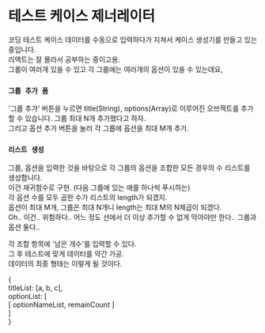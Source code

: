 # 테스트 케이스 제너레이터

코딩 테스트 케이스 데이터를 수동으로 입력하다가 지쳐서 케이스 생성기를 만들고 있는 중입니다.\
리액트는 잘 몰라서 공부하는 중이고용.\
그룹이 여러개 있을 수 있고 각 그룹에는 여러개의 옵션이 있을 수 있는데요, 
### `그룹 추가 폼`
'그룹 추가' 버튼을 누르면 title(String), options(Array)로 이루어진 오브젝트를 추가할 수 있습니다. 그룹 최대 N개 추가했다고 하자.\
그리고 옵션 추가 버튼을 눌러 각 그룹에 옵션을 최대 M개 추가.

### `리스트 생성`
그룹, 옵션을 입력한 것을 바탕으로 각 그룹의 옵션을 조합한 모든 경우의 수 리스트를 생성합니다.\
이건 재귀함수로 구현. (다음 그룹에 있는 애를 하나씩 푸시하는)\
각 옵션 수를 모두 곱한 수가 리스트의 length가 되겠지.\
옵션이 최대 M개, 그룹은 최대 N개니 length는 최대 M의 N제곱이 되겠다.\
Oh.. 이건.. 위험하다.. 어느 정도 선에서 더 이상 추가할 수 없게 막아야만 한다.. 그룹과 옵션 둘다..

각 조합 항목에 '남은 개수'를 입력할 수 있다.\
그 후 테스트에 맞게 데이터를 약간 가공.\
데이터의 최종 형태는 이렇게 될 것이다.

{\
  titleList: [a, b, c],\
  optionList: [\
    [ optionNameList, remainCount ]\
  ]\
}